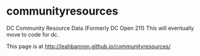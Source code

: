 communityresources
==================

DC Community Resource Data (Formerly DC Open 211)
This will eventually move to code for dc.

This page is at http://leahbannon.github.io/communityresources/
